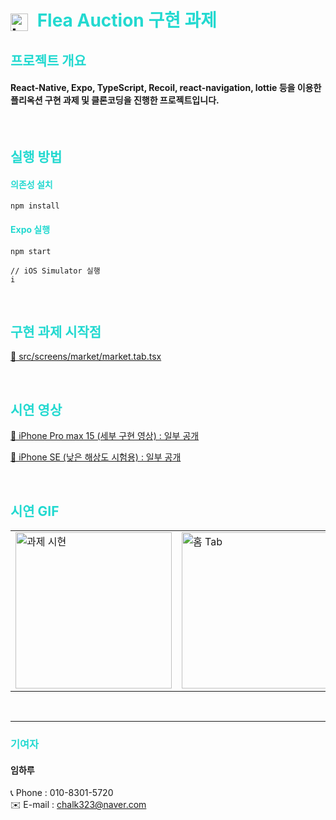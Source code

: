 <h1>
    <img src="https://res.cloudinary.com/dy5pujkzs/image/upload/v1698575917/ha_logo_lzwvkb.png" alt="Logo" style="height: 1em; vertical-align: middle; margin-right: 8px;">
    <span style="color: #23d9d0;">Flea Auction 구현 과제</span>
</h1>



<h2 style="color: #23d9d0;">프로젝트 개요</h2>

#### React-Native, Expo, TypeScript, Recoil, react-navigation, lottie 등을 이용한 플리옥션 구현 과제 및 클론코딩을 진행한 프로젝트입니다.

<br/>

<h2 style="color: #23d9d0;">실행 방법</h2>

<h4 style="color: #23d9d0;">의존성 설치</h4>

```
npm install
```
<h4 style="color: #23d9d0;">Expo 실행</h4>

```
npm start

// iOS Simulator 실행
i
```
<br/>

<h2 style="color: #23d9d0;">구현 과제 시작점</h2>

[🔗 src/screens/market/market.tab.tsx](https://github.com/Haru-Im/flea-auction-task/blob/main/src/screens/market/market.tab.tsx)

<br/>

<h2 style="color: #23d9d0;">시연 영상</h2>

[🔗 iPhone Pro max 15 (세부 구현 영상) : 일부 공개](https://youtu.be/HhI6FQ0qfRM)

[🔗 iPhone SE (낮은 해상도 시험용) : 일부 공개](https://youtu.be/u00PD4eqTB4)

<br/>

<h2 style="color: #23d9d0;">시연 GIF</h2>

<table>
<tr>
<td>

<img src="https://res.cloudinary.com/dy5pujkzs/image/upload/v1698575131/%E1%84%80%E1%85%AA%E1%84%8C%E1%85%A6%E1%84%89%E1%85%B5%E1%84%92%E1%85%A7%E1%86%AB_qegcv4.gif" alt="과제 시현" width="250" height="250">

</td>
<td>

<img src="https://res.cloudinary.com/dy5pujkzs/image/upload/v1698575131/%E1%84%92%E1%85%A9%E1%86%B7%E1%84%89%E1%85%A1%E1%84%8C%E1%85%B5%E1%86%AB_qfqudi.gif" alt="홈 Tab" width="250" height="250">

</td>
<td>

<img src="https://res.cloudinary.com/dy5pujkzs/image/upload/v1698575131/%E1%84%8C%E1%85%AE%E1%86%AB%E1%84%87%E1%85%B5%E1%84%8C%E1%85%AE%E1%86%BC_v6zbu5.gif" alt="준비중 화면" width="250" height="250">

</td>
</tr>
</table>

<br/>

----
<h3 style="color: #23d9d0;">기여자</h3>

<h4>임하루</h4>

📞 Phone : 010-8301-5720  
✉️ E-mail : chalk323@naver.com